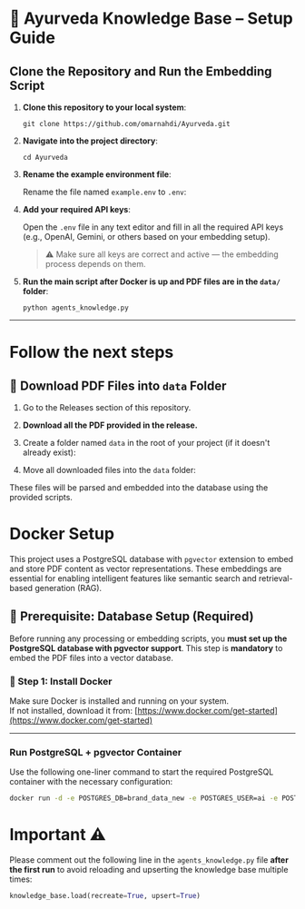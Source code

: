 # 📘 Ayurveda Knowledge Base – Setup Guide

## Clone the Repository and Run the Embedding Script

1. **Clone this repository to your local system**:

   `git clone https://github.com/omarnahdi/Ayurveda.git`

2. **Navigate into the project directory**:

   `cd Ayurveda`

3. **Rename the example environment file**:

   Rename the file named `example.env` to `.env`:

4. **Add your required API keys**:

   Open the `.env` file in any text editor and fill in all the required API keys (e.g., OpenAI, Gemini, or others based on your embedding setup).

   > ⚠️ Make sure all keys are correct and active — the embedding process depends on them.

5. **Run the main script after Docker is up and PDF files are in the `data/` folder**:

   `python agents_knowledge.py`

---

# **Follow the next steps**


## 📂 Download PDF Files into `data` Folder

1. Go to the Releases section of this repository.

2. **Download all the PDF provided in the release.**

3. Create a folder named `data` in the root of your project (if it doesn't already exist):

4. Move all downloaded files into the `data` folder:

These files will be parsed and embedded into the database using the provided scripts.


# Docker Setup

This project uses a PostgreSQL database with `pgvector` extension to embed and store PDF content as vector representations. These embeddings are essential for enabling intelligent features like semantic search and retrieval-based generation (RAG).

## 🚨 Prerequisite: Database Setup (Required)

Before running any processing or embedding scripts, you **must set up the PostgreSQL database with pgvector support**. This step is **mandatory** to embed the PDF files into a vector database.

### 🐳 Step 1: Install Docker

Make sure Docker is installed and running on your system.  
If not installed, download it from: [https://www.docker.com/get-started](https://www.docker.com/get-started)

---

### Run PostgreSQL + pgvector Container

Use the following one-liner command to start the required PostgreSQL container with the necessary configuration:

```bash
docker run -d -e POSTGRES_DB=brand_data_new -e POSTGRES_USER=ai -e POSTGRES_PASSWORD=ai -e PGDATA=/var/lib/postgresql/data/pgdata -v pgvolume:/var/lib/postgresql/data -p 5532:5432 --name pgvector agnohq/pgvector:16
```

# Important ⚠️

Please comment out the following line in the `agents_knowledge.py` file **after the first run** to avoid reloading and upserting the knowledge base multiple times:

```python
knowledge_base.load(recreate=True, upsert=True)

